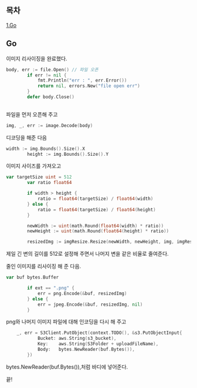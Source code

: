 ## 목차
[1.Go](#go)   

## Go
이미지 리사이징을 완료했다.

```go
body, err := file.Open() // 파일 오픈
		if err != nil {
			fmt.Println("err : ", err.Error())
			return nil, errors.New("file open err")
		}
		defer body.Close()
	
```
 파일을 먼저 오픈해 주고
 
```go
img, _, err := image.Decode(body)
```
디코딩을 해준 다음

```go
width := img.Bounds().Size().X
		height := img.Bounds().Size().Y
```
이미지 사이즈를 가져오고

```go
var targetSize uint = 512
		var ratio float64

		if width > height {
			ratio = float64(targetSize) / float64(width)
		} else {
			ratio = float64(targetSize) / float64(height)
		}

		newWidth := uint(math.Round(float64(width) * ratio))
		newHeight := uint(math.Round(float64(height) * ratio))

		resizedImg := imgResize.Resize(newWidth, newHeight, img, imgResize.Lanczos3)
```
제일 긴 변의 길이를 512로 설정해 주면서 나머지 변을 같은 비율로 줄여준다.

줄인 이미지를 리사이징 해 준 다음.

```go
var buf bytes.Buffer

		if ext == ".png" {
			err = png.Encode(&buf, resizedImg)
		} else {
			err = jpeg.Encode(&buf, resizedImg, nil)
		}
```
png와 나머지 이미지 파일에 대해 인코딩을 다시 해 주고

```go
	_, err = S3Client.PutObject(context.TODO(), &s3.PutObjectInput{
			Bucket: aws.String(s3_bucket),
			Key:    aws.String(S3Folder + uploadFileName),
			Body:   bytes.NewReader(buf.Bytes()),
		})
```

bytes.NewReader(buf.Bytes()),처럼 바디에 넣어준다. 

끝!